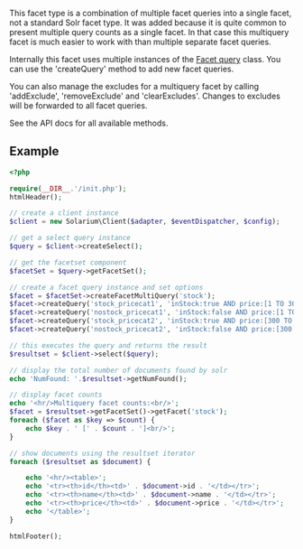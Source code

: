 This facet type is a combination of multiple facet queries into a single facet, not a standard Solr facet type. It was added because it is quite common to present multiple query counts as a single facet. In that case this multiquery facet is much easier to work with than multiple separate facet queries.

Internally this facet uses multiple instances of the [Facet query](V3:Facet_query "wikilink") class. You can use the 'createQuery' method to add new facet queries.

You can also manage the excludes for a multiquery facet by calling 'addExclude', 'removeExclude' and 'clearExcludes'. Changes to excludes will be forwarded to all facet queries.

See the API docs for all available methods.

Example
-------

```php
<?php

require(__DIR__.'/init.php');
htmlHeader();

// create a client instance
$client = new Solarium\Client($adapter, $eventDispatcher, $config);

// get a select query instance
$query = $client->createSelect();

// get the facetset component
$facetSet = $query->getFacetSet();

// create a facet query instance and set options
$facet = $facetSet->createFacetMultiQuery('stock');
$facet->createQuery('stock_pricecat1', 'inStock:true AND price:[1 TO 300]');
$facet->createQuery('nostock_pricecat1', 'inStock:false AND price:[1 TO 300]');
$facet->createQuery('stock_pricecat2', 'inStock:true AND price:[300 TO *]');
$facet->createQuery('nostock_pricecat2', 'inStock:false AND price:[300 TO *]');

// this executes the query and returns the result
$resultset = $client->select($query);

// display the total number of documents found by solr
echo 'NumFound: '.$resultset->getNumFound();

// display facet counts
echo '<hr/>Multiquery facet counts:<br/>';
$facet = $resultset->getFacetSet()->getFacet('stock');
foreach ($facet as $key => $count) {
    echo $key . ' [' . $count . ']<br/>';
}

// show documents using the resultset iterator
foreach ($resultset as $document) {

    echo '<hr/><table>';
    echo '<tr><th>id</th><td>' . $document->id . '</td></tr>';
    echo '<tr><th>name</th><td>' . $document->name . '</td></tr>';
    echo '<tr><th>price</th><td>' . $document->price . '</td></tr>';
    echo '</table>';
}

htmlFooter();

```
